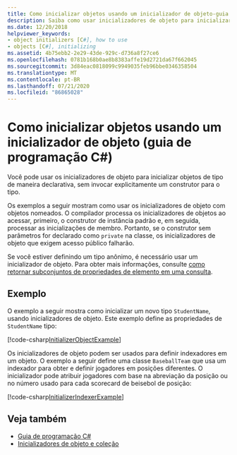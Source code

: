 ```yaml
---
title: Como inicializar objetos usando um inicializador de objeto-guia de programação C#
description: Saiba como usar inicializadores de objeto para inicializar objetos de tipo em C# sem invocar um construtor. Use um inicializador de objeto para definir um tipo anônimo.
ms.date: 12/20/2018
helpviewer_keywords:
- object initializers [C#], how to use
- objects [C#], initializing
ms.assetid: 4b75ebb2-2e29-43de-929c-d736a8f27ce6
ms.openlocfilehash: 0781b168b0ae8b8383affe19d2721da67f662045
ms.sourcegitcommit: 3d84eac0818099c9949035feb96bbe0346358504
ms.translationtype: MT
ms.contentlocale: pt-BR
ms.lasthandoff: 07/21/2020
ms.locfileid: "86865028"
---
```

# <a name="how-to-initialize-objects-by-using-an-object-initializer-c-programming-guide"></a>Como inicializar objetos usando um inicializador de objeto (guia de programação C#)

Você pode usar os inicializadores de objeto para inicializar objetos de tipo de maneira declarativa, sem invocar explicitamente um construtor para o tipo.  
  
Os exemplos a seguir mostram como usar os inicializadores de objeto com objetos nomeados. O compilador processa os inicializadores de objetos ao acessar, primeiro, o construtor de instância padrão e, em seguida, processar as inicializações de membro. Portanto, se o construtor sem parâmetros for declarado como `private` na classe, os inicializadores de objeto que exigem acesso público falharão.
  
Se você estiver definindo um tipo anônimo, é necessário usar um inicializador de objeto. Para obter mais informações, consulte [como retornar subconjuntos de propriedades de elemento em uma consulta](how-to-return-subsets-of-element-properties-in-a-query.md).  
  
## <a name="example"></a>Exemplo  

O exemplo a seguir mostra como inicializar um novo tipo `StudentName`, usando inicializadores de objeto. Este exemplo define as propriedades de `StudentName` tipo:
  
[!code-csharp[InitializerObjectExample](../../../../samples/snippets/csharp/programming-guide/classes-and-structs/object-collection-initializers/HowToObjectInitializers.cs#HowToObjectInitializers)]  

Os inicializadores de objeto podem ser usados para definir indexadores em um objeto. O exemplo a seguir define uma classe `BaseballTeam` que usa um indexador para obter e definir jogadores em posições diferentes. O inicializador pode atribuir jogadores com base na abreviação da posição ou no número usado para cada scorecard de beisebol de posição:

[!code-csharp[InitializerIndexerExample](../../../../samples/snippets/csharp/programming-guide/classes-and-structs/object-collection-initializers/HowToIndexInitializer.cs#HowToIndexInitializer)]  

## <a name="see-also"></a>Veja também

- [Guia de programação C#](../index.md)
- [Inicializadores de objeto e coleção](object-and-collection-initializers.md)
